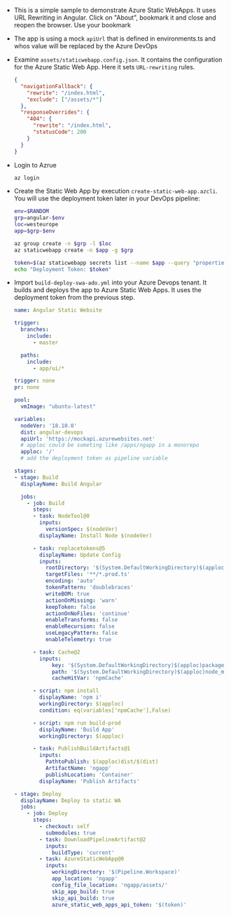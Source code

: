 - This is a simple sample to demonstrate Azure Static WebApps. It uses URL Rewriting in Angular. Click on "About", bookmark it and close and reopen the browser. Use your bookmark

- The app is using a mock `apiUrl` that is defined in environments.ts and whos value will be replaced by the Azure DevOps

- Examine `assets/staticwebapp.config.json`. It contains the configuration for the Azure Static Web App. Here it sets `URL-rewriting` rules.

  ```json
  {
    "navigationFallback": {
      "rewrite": "/index.html",
      "exclude": ["/assets/*"]
    },
    "responseOverrides": {
      "404": {
        "rewrite": "/index.html",
        "statusCode": 200
      }
    }
  }
  ```
- Login to Azrue

  ```bash
  az login
  ```

- Create the Static Web App by execution `create-static-web-app.azcli`. You will use the deployment token later in your DevOps pipeline:

  ```bash
  env=$RANDOM
  grp=angular-$env
  loc=westeurope
  app=$grp-$env

  az group create -n $grp -l $loc
  az staticwebapp create -n $app -g $grp

  token=$(az staticwebapp secrets list --name $app --query "properties.apiKey")
  echo "Deployment Token: $token"
  ```

- Import `build-deploy-swa-ado.yml` into your Azure Devops tenant. It builds and deploys the app to Azure Static Web Apps. It uses the deployment token from the previous step.

  ```yaml
  name: Angular Static Website

  trigger:
    branches:
      include:
        - master

    paths:
      include:
        - app/ui/*

  trigger: none
  pr: none

  pool:
    vmImage: "ubuntu-latest"

  variables:
    nodeVer: '18.10.0'
    dist: angular-devops
    apiUrl: 'https://mockapi.azurewebsites.net'
    # apploc could be someting like /apps/ngapp in a monorepo
    apploc: '/'
    # add the deployment token as pipeline variable

  stages:
  - stage: Build
    displayName: Build Angular

    jobs:
      - job: Build
        steps:
        - task: NodeTool@0
          inputs:
            versionSpec: $(nodeVer)
          displayName: Install Node $(nodeVer)

        - task: replacetokens@5
          displayName: Update Config
          inputs:
            rootDirectory: '$(System.DefaultWorkingDirectory)$(apploc)'
            targetFiles: '**/*.prod.ts'
            encoding: 'auto'
            tokenPattern: 'doublebraces'
            writeBOM: true
            actionOnMissing: 'warn'
            keepToken: false
            actionOnNoFiles: 'continue'
            enableTransforms: false
            enableRecursion: false
            useLegacyPattern: false
            enableTelemetry: true

        - task: Cache@2
          inputs:
              key: '$(System.DefaultWorkingDirectory)$(apploc)package-lock.json'
              path: '$(System.DefaultWorkingDirectory)$(apploc)node_modules'
              cacheHitVar: 'npmCache'

        - script: npm install
          displayName: 'npm i'
          workingDirectory: $(apploc)
          condition: eq(variables['npmCache'],False)

        - script: npm run build-prod
          displayName: 'Build App'
          workingDirectory: $(apploc)

        - task: PublishBuildArtifacts@1
          inputs:
            PathtoPublish: $(apploc)dist/$(dist)
            ArtifactName: 'ngapp'
            publishLocation: 'Container'
          displayName: 'Publish Artifacts'

  - stage: Deploy
    displayName: Deploy to static WA
    jobs:
      - job: Deploy
        steps:
          - checkout: self
            submodules: true
          - task: DownloadPipelineArtifact@2
            inputs:
              buildType: 'current'
          - task: AzureStaticWebApp@0
            inputs:
              workingDirectory: '$(Pipeline.Workspace)'
              app_location: 'ngapp'
              config_file_location: 'ngapp/assets/'
              skip_app_build: true
              skip_api_build: true
              azure_static_web_apps_api_token: '$(token)'
  ```

